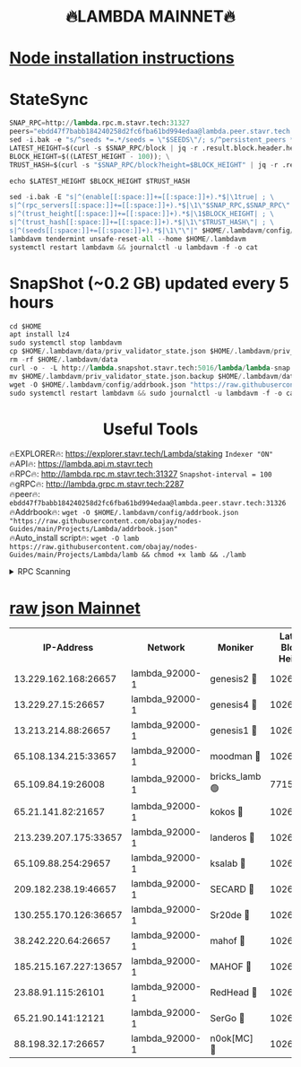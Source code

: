 <h1 align="center"> 🔥LAMBDA MAINNET🔥</h1>


[Node installation instructions](https://github.com/obajay/nodes-Guides/tree/main/Projects/Lambda)
=


# StateSync
```python
SNAP_RPC=http://lambda.rpc.m.stavr.tech:31327
peers="ebdd47f7babb184240258d2fc6fba61bd994edaa@lambda.peer.stavr.tech:31326" 
sed -i.bak -e "s/^seeds *=.*/seeds = \"$SEEDS\"/; s/^persistent_peers *=.*/persistent_peers = \"$PEERS\"/" $HOME/.lambdavm/config/config.toml
LATEST_HEIGHT=$(curl -s $SNAP_RPC/block | jq -r .result.block.header.height); \
BLOCK_HEIGHT=$((LATEST_HEIGHT - 100)); \
TRUST_HASH=$(curl -s "$SNAP_RPC/block?height=$BLOCK_HEIGHT" | jq -r .result.block_id.hash)

echo $LATEST_HEIGHT $BLOCK_HEIGHT $TRUST_HASH

sed -i.bak -E "s|^(enable[[:space:]]+=[[:space:]]+).*$|\1true| ; \
s|^(rpc_servers[[:space:]]+=[[:space:]]+).*$|\1\"$SNAP_RPC,$SNAP_RPC\"| ; \
s|^(trust_height[[:space:]]+=[[:space:]]+).*$|\1$BLOCK_HEIGHT| ; \
s|^(trust_hash[[:space:]]+=[[:space:]]+).*$|\1\"$TRUST_HASH\"| ; \
s|^(seeds[[:space:]]+=[[:space:]]+).*$|\1\"\"|" $HOME/.lambdavm/config/config.toml
lambdavm tendermint unsafe-reset-all --home $HOME/.lambdavm
systemctl restart lambdavm && journalctl -u lambdavm -f -o cat

```
# SnapShot (~0.2 GB) updated every 5 hours
```python
cd $HOME
apt install lz4
sudo systemctl stop lambdavm
cp $HOME/.lambdavm/data/priv_validator_state.json $HOME/.lambdavm/priv_validator_state.json.backup
rm -rf $HOME/.lambdavm/data
curl -o - -L http://lambda.snapshot.stavr.tech:5016/lambda/lambda-snap.tar.lz4 | lz4 -c -d - | tar -x -C $HOME/.lambdavm --strip-components 2
mv $HOME/.lambdavm/priv_validator_state.json.backup $HOME/.lambdavm/data/priv_validator_state.json
wget -O $HOME/.lambdavm/config/addrbook.json "https://raw.githubusercontent.com/obajay/nodes-Guides/main/Projects/Lambda/addrbook.json"
sudo systemctl restart lambdavm && sudo journalctl -u lambdavm -f -o cat
```
 <h1 align="center"> Useful Tools</h1>

🔥EXPLORER🔥:      https://explorer.stavr.tech/Lambda/staking	        `Indexer "ON"` \
🔥API🔥: 			 		 https://lambda.api.m.stavr.tech \
🔥RPC🔥:           http://lambda.rpc.m.stavr.tech:31327	              `Snapshot-interval = 100` \
🔥gRPC🔥:          http://lambda.grpc.m.stavr.tech:2287 \
🔥peer🔥:					 `ebdd47f7babb184240258d2fc6fba61bd994edaa@lambda.peer.stavr.tech:31326` \
🔥Addrbook🔥:    ```wget -O $HOME/.lambdavm/config/addrbook.json "https://raw.githubusercontent.com/obajay/nodes-Guides/main/Projects/Lambda/addrbook.json"``` \
🔥Auto_install script🔥: ```wget -O lamb https://raw.githubusercontent.com/obajay/nodes-Guides/main/Projects/Lambda/lamb && chmod +x lamb && ./lamb```


<details>
<summary>RPC Scanning</summary>

<h2 align="center"> We scan nodes in real time every 4 hours. And we provide the final result of RPC endpoints.
We cannot influence the operation of these nodes in any way. </h2>


```python
If Voting Power is higher than 0 --> then the Node is a validator of the network and may be subject to attack and be a potential threat to the chain.
```
```python
We marked such validators with a red symbol
```

</details>

[raw json Mainnet](https://rpc-check.lambm.stavr.tech/lambm/rpc-lambm-result.json)
=


<table><tr><th>IP-Address</th><th>Network</th><th>Moniker</th><th>Latest Block Height</th><th>Earliest Block Height</th><th>Catching Up</th><th>Voting Power</th><th>Scan Time</th></tr><tr><td>13.229.162.168:26657</td><td>lambda_92000-1</td><td>genesis2 🔴</td><td>10265984</td><td>1</td><td>False</td><td>16606838</td><td>2023-11-30T11:56:52.426979740UTC</td></tr><tr><td>13.229.27.15:26657</td><td>lambda_92000-1</td><td>genesis4 🔴</td><td>10265984</td><td>1</td><td>False</td><td>9982210</td><td>2023-11-30T11:56:55.388064280UTC</td></tr><tr><td>13.213.214.88:26657</td><td>lambda_92000-1</td><td>genesis1 🔴</td><td>10265985</td><td>1</td><td>False</td><td>107835</td><td>2023-11-30T11:56:56.722901798UTC</td></tr><tr><td>65.108.134.215:33657</td><td>lambda_92000-1</td><td>moodman 🔴</td><td>10265986</td><td>632001</td><td>False</td><td>1070005</td><td>2023-11-30T11:57:01.910799596UTC</td></tr><tr><td>65.109.84.19:26008</td><td>lambda_92000-1</td><td>bricks_lamb 🟢</td><td>7715743</td><td>7581001</td><td>False</td><td>0</td><td>2023-11-30T11:57:06.304685533UTC</td></tr><tr><td>65.21.141.82:21657</td><td>lambda_92000-1</td><td>kokos 🔴</td><td>10265986</td><td>7716001</td><td>False</td><td>546765</td><td>2023-11-30T11:56:59.106356922UTC</td></tr><tr><td>213.239.207.175:33657</td><td>lambda_92000-1</td><td>landeros 🔴</td><td>10265983</td><td>8136001</td><td>False</td><td>934074</td><td>2023-11-30T11:56:46.315477763UTC</td></tr><tr><td>65.109.88.254:29657</td><td>lambda_92000-1</td><td>ksalab 🔴</td><td>10265986</td><td>8715001</td><td>False</td><td>500772</td><td>2023-11-30T11:57:02.591122428UTC</td></tr><tr><td>209.182.238.19:46657</td><td>lambda_92000-1</td><td>SECARD 🔴</td><td>10265984</td><td>9443001</td><td>False</td><td>2092101</td><td>2023-11-30T11:56:51.454483929UTC</td></tr><tr><td>130.255.170.126:36657</td><td>lambda_92000-1</td><td>Sr20de 🔴</td><td>10265983</td><td>10014001</td><td>False</td><td>670533</td><td>2023-11-30T11:56:46.995020731UTC</td></tr><tr><td>38.242.220.64:26657</td><td>lambda_92000-1</td><td>mahof 🔴</td><td>10265981</td><td>10131001</td><td>False</td><td>770350</td><td>2023-11-30T11:56:41.621696176UTC</td></tr><tr><td>185.215.167.227:13657</td><td>lambda_92000-1</td><td>MAHOF 🔴</td><td>10265984</td><td>10134001</td><td>False</td><td>2051510</td><td>2023-11-30T11:56:55.718119396UTC</td></tr><tr><td>23.88.91.115:26101</td><td>lambda_92000-1</td><td>RedHead 🔴</td><td>10265983</td><td>10165983</td><td>False</td><td>553202</td><td>2023-11-30T11:56:46.548957992UTC</td></tr><tr><td>65.21.90.141:12121</td><td>lambda_92000-1</td><td>SerGo 🔴</td><td>10265986</td><td>10165986</td><td>False</td><td>10511525</td><td>2023-11-30T11:57:02.910522980UTC</td></tr><tr><td>88.198.32.17:26657</td><td>lambda_92000-1</td><td>n0ok[MC] 🔴</td><td>10265986</td><td>10165986</td><td>False</td><td>1578630</td><td>2023-11-30T11:57:05.963943240UTC</td></tr></table>
